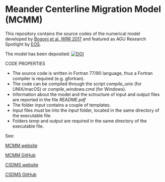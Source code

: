 # Meander Centerline Migration Model (MCMM)
This repository contains the source codes of the numerical model developed by [Bogoni et al. WRR 2017](http://onlinelibrary.wiley.com/doi/10.1002/2017WR020726/abstract) and featured as AGU Research Spotlight by [EOS](https://doi.org/10.1029/2017EO078667).

The model has been deposited: [![DOI](https://zenodo.org/badge/95902287.svg)](https://zenodo.org/badge/latestdoi/95902287)

CODE PROPERTIES
* The source code is written in Fortran 77/90 language, thus a Fortran compiler is required (e.g. gfortran).
* The code can be compiled through the script _compile_unix_ (for UNIX/macOS) or _compile_windows.cmd_ (for Windows).
* Information about the model and the sctructure of input and output files are reported in the file _README.pdf_
* The folder _input_ contains a couple of templates.
* Input files must be into the _input_ folder, located in the same directory of the executable file.
* Folders _temp_ and _output_ are required in the same directory of the executable file.

See:

[MCMM website](https://fluidmechanicsunipd.github.io/Meander-Centerline-Migration-Model)

[MCMM GitHub](https://github.com/FluidMechanicsUNIPD/Meander-Centerline-Migration-Model)

[CSDMS website](http://csdms.colorado.edu/wiki/Model:Meander_Centerline_Migration_Model)

[CSDMS GitHub](https://github.com/csdms-contrib/Meander-Centerline-Migration-Model)
